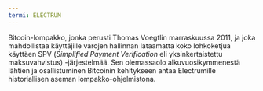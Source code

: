 ```yaml
---
termi: ELECTRUM
---
```


Bitcoin-lompakko, jonka perusti Thomas Voegtlin marraskuussa 2011, ja joka mahdollistaa käyttäjille varojen hallinnan lataamatta koko lohkoketjua käyttäen SPV (*Simplified Payment Verification* eli yksinkertaistettu maksuvahvistus) -järjestelmää. Sen olemassaolo alkuvuosikymmenestä lähtien ja osallistuminen Bitcoinin kehitykseen antaa Electrumille historiallisen aseman lompakko-ohjelmistona.